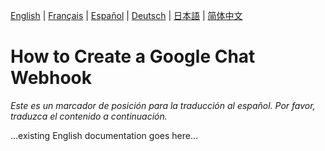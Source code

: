 [English](../en/GoogleChatWebhook.md) | [Français](../fr/GoogleChatWebhook.md) | [Español](../es/GoogleChatWebhook.md) | [Deutsch](../de/GoogleChatWebhook.md) | [日本語](../ja/GoogleChatWebhook.md) | [简体中文](../zh/GoogleChatWebhook.md)

# How to Create a Google Chat Webhook

*Este es un marcador de posición para la traducción al español. Por favor, traduzca el contenido a continuación.*

...existing English documentation goes here...
